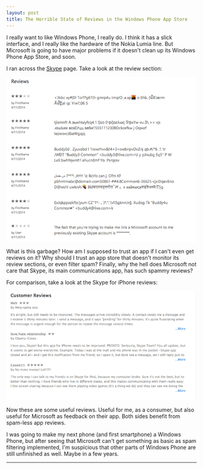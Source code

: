 ```yaml
---
layout: post
title: The Horrible State of Reviews in the Windows Phone App Store
---
```


I really want to like Windows Phone, I really do. I think it has a slick interface, and I really like the hardware of the Nokia Lumia line. But Microsoft is going to have major problems if it doesn't clean up its Windows Phone App Store, and soon. 

I ran across the [Skype](http://www.windowsphone.com/en-us/store/app/skype/c3f8e570-68b3-4d6a-bdbb-c0a3f4360a51) page. Take a look at the review section:

![Skype Reviews on Windows Phone](/images/windows_skype_reviews.png)

What is this garbage? How am I supposed to trust an app if I can't even get reviews on it? Why should I trust an app store that doesn't monitor its review sections, or even filter spam? Finally, why the hell does Microsoft not care that Skype, its main communications app, has such spammy reviews? 

For comparison, take a look at the Skype for iPhone reviews:

![Skype Reviews on iTunes](/images/itunes_skype_reviews.png)

Now these are some useful reviews. Useful for me, as a consumer, but also useful for Microsoft as feedback on their app. Both sides benefit from spam-less app reviews. 

I was going to make my next phone (and first smartphone) a Windows Phone, but after seeing that Microsoft can't get something as basic as spam filtering implemented, I'm suspicious that other parts of Windows Phone are still unfinished as well. Maybe in a few years. 

---
